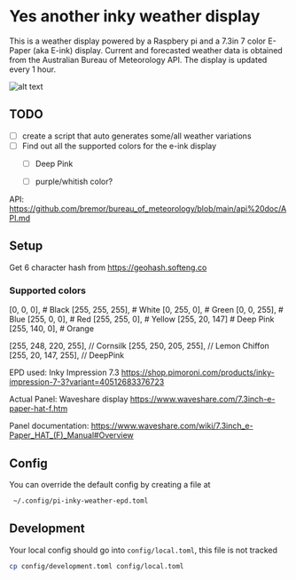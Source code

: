 # Yes another inky weather display

This is a weather display powered by a Raspbery pi and a 7.3in 7 color E-Paper (aka E-ink) display. Current and forecasted weather data is obtained from the Australian Bureau of Meteorology API. The display is updated every 1 hour.

![alt text](dashboard.png)

## TODO
- [ ] create a script that auto generates some/all weather variations
- [ ] Find out all the supported colors for the e-ink display
  - [ ] Deep Pink 
  - [ ] purple/whitish color?


API: https://github.com/bremor/bureau_of_meteorology/blob/main/api%20doc/API.md


## Setup 

Get 6 character hash from https://geohash.softeng.co



### Supported colors

[0, 0, 0],        # Black
[255, 255, 255],  # White
[0, 255, 0],      # Green
[0, 0, 255],      # Blue
[255, 0, 0],      # Red
[255, 255, 0],    # Yellow
[255, 20, 147] # Deep Pink
[255, 140, 0],    # Orange

[255, 248, 220, 255], // Cornsilk
[255, 250, 205, 255], // Lemon Chiffon
[255, 20, 147, 255],  // DeepPink



EPD used: Inky Impression 7.3 https://shop.pimoroni.com/products/inky-impression-7-3?variant=40512683376723

Actual Panel: Waveshare display https://www.waveshare.com/7.3inch-e-paper-hat-f.htm

Panel documentation: https://www.waveshare.com/wiki/7.3inch_e-Paper_HAT_(F)_Manual#Overview


## Config

You can override the default config by creating a file at
```bash
 ~/.config/pi-inky-weather-epd.toml
 ```


## Development

Your local config should go into `config/local.toml`, this file is not tracked
```bash
cp config/development.toml config/local.toml
```
